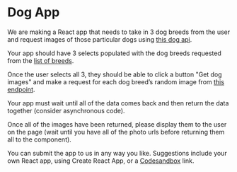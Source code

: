 Dog App
==========================================
We are making a React app that needs to take in 3 dog breeds from the user and request images of those particular dogs using [this dog api](https://dog.ceo/dog-api/).

Your app should have 3 selects populated with the dog breeds requested from the [list of breeds](https://dog.ceo/api/breeds/list).

Once the user selects all 3, they should be able to click a button "Get dog images" and make a request for each dog breed’s random image from [this endpoint](https://dog.ceo/dog-api/">/breed/{breed}/images/random).

Your app must wait until all of the data comes back and then return the data together (consider asynchronous code).

Once all of the images have been returned, please display them to the user on the page (wait until you have all of the photo urls before returning them all to the component).

You can submit the app to us in any way you like. Suggestions include your own React app, using Create React App, or a [Codesandbox](https://codesandbox.io) link.